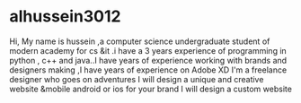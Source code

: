 # alhussein3012
Hi, My name is hussein ,a computer science undergraduate student of modern academy for cs &amp;it .i have a 3 years experience of programming in python , c++ and java..I have years of experience working with brands and designers making ,I have years of experience on Adobe XD I'm a freelance designer who goes on adventures I will design a unique and creative website &amp;mobile android or ios for your brand I will design a custom website
